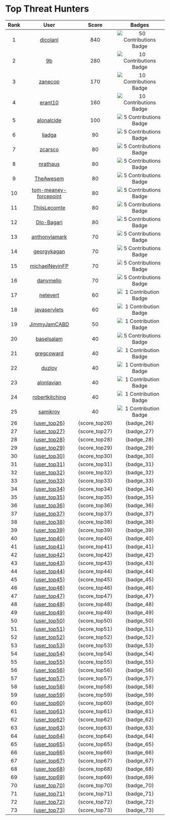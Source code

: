 # Top Threat Hunters 
|Rank|User|Score|Badges|
|:---:|:---:|:---:|:---:|
|1|[dicolanl](https://www.github.com/dicolanl) | 840 | ![50 Contributions Badge](https://sentineltelemetry.blob.core.windows.net/badgeimages/Frame%2027.png)|
|2|[9b](https://www.github.com/9b) | 280 | ![10 Contributions Badge](https://sentineltelemetry.blob.core.windows.net/badgeimages/Frame%2025.png)|
|3|[zanecop](https://www.github.com/zanecop) | 170  | ![10 Contributions Badge](https://sentineltelemetry.blob.core.windows.net/badgeimages/Frame%2025.png)|
|4|[erant10](https://www.github.com/erant10) | 160 | ![10 Contributions Badge](https://sentineltelemetry.blob.core.windows.net/badgeimages/Frame%2025.png)|
|5|[alonalcide](https://www.github.com/alonalcide) | 100 | ![5 Contributions Badge](https://sentineltelemetry.blob.core.windows.net/badgeimages/Frame%2024.png)|
|6|[liadga](https://www.github.com/liadga) | 90 | ![5 Contributions Badge](https://sentineltelemetry.blob.core.windows.net/badgeimages/Frame%2024.png)|
|7|[zcarsco](https://www.github.com/zcarsco) | 80 | ![5 Contributions Badge](https://sentineltelemetry.blob.core.windows.net/badgeimages/Frame%2024.png)|
|8|[nrathaus](https://www.github.com/nrathaus) | 80 | ![5 Contributions Badge](https://sentineltelemetry.blob.core.windows.net/badgeimages/Frame%2024.png)|
|9|[TheAwesem](https://www.github.com/TheAwesem) | 80 | ![5 Contributions Badge](https://sentineltelemetry.blob.core.windows.net/badgeimages/Frame%2024.png)|
|10|[tom-meaney-forcepoint](https://www.github.com/tom-meaney-forcepoint) | 80 | ![5 Contributions Badge](https://sentineltelemetry.blob.core.windows.net/badgeimages/Frame%2024.png)|
|11|[ThijsLecomte](https://www.github.com/ThijsLecomte) | 80 | ![5 Contributions Badge](https://sentineltelemetry.blob.core.windows.net/badgeimages/Frame%2024.png)|
|12|[Dlo-Bagari](https://www.github.com/Dlo-Bagari) | 80 | ![5 Contributions Badge](https://sentineltelemetry.blob.core.windows.net/badgeimages/Frame%2024.png)|
|13|[anthonylamark](https://www.github.com/anthonylamark) | 70 | ![5 Contributions Badge](https://sentineltelemetry.blob.core.windows.net/badgeimages/Frame%2024.png)|
|14|[georgykagan](https://www.github.com/georgykagan) | 70 | ![5 Contributions Badge](https://sentineltelemetry.blob.core.windows.net/badgeimages/Frame%2024.png)|
|15|[michaelNevinFP](https://www.github.com/michaelNevinFP) | 70 | ![5 Contributions Badge](https://sentineltelemetry.blob.core.windows.net/badgeimages/Frame%2024.png)|
|16|[danymello](https://www.github.com/danymello) | 70 | ![5 Contributions Badge](https://sentineltelemetry.blob.core.windows.net/badgeimages/Frame%2024.png)|
|17|[netevert](https://www.github.com/netevert) | 60 | ![1 Contribution Badge](https://sentineltelemetry.blob.core.windows.net/badgeimages/Frame%2023.png)|
|18|[javaservlets](https://www.github.com/javaservlets) | 60 | ![1 Contribution Badge](https://sentineltelemetry.blob.core.windows.net/badgeimages/Frame%2023.png)|
|19|[JimmyJamCABD](https://www.github.com/JimmyJamCABD) | 50 | ![1 Contribution Badge](https://sentineltelemetry.blob.core.windows.net/badgeimages/Frame%2023.png)|
|20|[baselsalam](https://www.github.com/baselsalam) | 40 | ![5 Contributions Badge](https://sentineltelemetry.blob.core.windows.net/badgeimages/Frame%2024.png)|
|21|[gregcoward](https://www.github.com/gregcoward) | 40 | ![1 Contribution Badge](https://sentineltelemetry.blob.core.windows.net/badgeimages/Frame%2023.png)|
|22|[duzlov](https://www.github.com/duzlov) | 40 | ![1 Contribution Badge](https://sentineltelemetry.blob.core.windows.net/badgeimages/Frame%2023.png)|
|23|[alonlavian](https://www.github.com/alonlavian) | 40  | ![1 Contribution Badge](https://sentineltelemetry.blob.core.windows.net/badgeimages/Frame%2023.png)|
|24|[robertkitching](https://www.github.com/robertkitching) | 40 | ![1 Contribution Badge](https://sentineltelemetry.blob.core.windows.net/badgeimages/Frame%2023.png)|
|25|[samikroy](https://www.github.com/samikroy) | 40 | ![1 Contribution Badge](https://sentineltelemetry.blob.core.windows.net/badgeimages/Frame%2023.png)|
|26|[{user_top26}](https://www.github.com/{user_top26}) | {score_top26} | {badge_26}|
|27|[{user_top27}](https://www.github.com/{user_top27}) | {score_top27} | {badge_27}|
|28|[{user_top28}](https://www.github.com/{user_top28}) | {score_top28} | {badge_28}|
|29|[{user_top29}](https://www.github.com/{user_top29}) | {score_top29} | {badge_29}|
|30|[{user_top30}](https://www.github.com/{user_top30}) | {score_top30} | {badge_30}|
|31|[{user_top31}](https://www.github.com/{user_top31}) | {score_top31} | {badge_31}|
|32|[{user_top32}](https://www.github.com/{user_top32}) | {score_top32} | {badge_32}|
|33|[{user_top33}](https://www.github.com/{user_top33}) | {score_top33} | {badge_33}|
|34|[{user_top34}](https://www.github.com/{user_top34}) | {score_top34} | {badge_34}|
|35|[{user_top35}](https://www.github.com/{user_top35}) | {score_top35} | {badge_35}|
|36|[{user_top36}](https://www.github.com/{user_top36}) | {score_top36} | {badge_36}|
|37|[{user_top37}](https://www.github.com/{user_top37}) | {score_top37} | {badge_37}|
|38|[{user_top38}](https://www.github.com/{user_top38}) | {score_top38} | {badge_38}|
|39|[{user_top39}](https://www.github.com/{user_top39}) | {score_top39} | {badge_39}|
|40|[{user_top40}](https://www.github.com/{user_top40}) | {score_top40} | {badge_40}|
|41|[{user_top41}](https://www.github.com/{user_top41}) | {score_top41} | {badge_41}|
|42|[{user_top42}](https://www.github.com/{user_top42}) | {score_top42} | {badge_42}|
|43|[{user_top43}](https://www.github.com/{user_top43}) | {score_top43}  | {badge_43}|
|44|[{user_top44}](https://www.github.com/{user_top44}) | {score_top44} | {badge_44}|
|45|[{user_top45}](https://www.github.com/{user_top45}) | {score_top45} | {badge_45}|
|46|[{user_top46}](https://www.github.com/{user_top46}) | {score_top46} | {badge_46}|
|47|[{user_top47}](https://www.github.com/{user_top47}) | {score_top47} | {badge_47}|
|48|[{user_top48}](https://www.github.com/{user_top48}) | {score_top48} | {badge_48}|
|49|[{user_top49}](https://www.github.com/{user_top49}) | {score_top49} | {badge_49}|
|50|[{user_top50}](https://www.github.com/{user_top50}) | {score_top50} | {badge_50}|
|51|[{user_top51}](https://www.github.com/{user_top51}) | {score_top51} | {badge_51}|
|52|[{user_top52}](https://www.github.com/{user_top52}) | {score_top52} | {badge_52}|
|53|[{user_top53}](https://www.github.com/{user_top53}) | {score_top53} | {badge_53}|
|54|[{user_top54}](https://www.github.com/{user_top54}) | {score_top54} | {badge_54}|
|55|[{user_top55}](https://www.github.com/{user_top55}) | {score_top55} | {badge_55}|
|56|[{user_top56}](https://www.github.com/{user_top56}) | {score_top56} | {badge_56}|
|57|[{user_top57}](https://www.github.com/{user_top57}) | {score_top57} | {badge_57}|
|58|[{user_top58}](https://www.github.com/{user_top58}) | {score_top58} | {badge_58}|
|59|[{user_top59}](https://www.github.com/{user_top59}) | {score_top59} | {badge_59}|
|60|[{user_top60}](https://www.github.com/{user_top60}) | {score_top60} | {badge_60}|
|61|[{user_top61}](https://www.github.com/{user_top61}) | {score_top61} | {badge_61}|
|62|[{user_top62}](https://www.github.com/{user_top62}) | {score_top62} | {badge_62}|
|63|[{user_top63}](https://www.github.com/{user_top63}) | {score_top63}  | {badge_63}|
|64|[{user_top64}](https://www.github.com/{user_top64}) | {score_top64} | {badge_64}|
|65|[{user_top65}](https://www.github.com/{user_top65}) | {score_top65} | {badge_65}|
|66|[{user_top66}](https://www.github.com/{user_top66}) | {score_top66} | {badge_66}|
|67|[{user_top67}](https://www.github.com/{user_top67}) | {score_top67} | {badge_67}|
|68|[{user_top68}](https://www.github.com/{user_top68}) | {score_top68} | {badge_68}|
|69|[{user_top69}](https://www.github.com/{user_top69}) | {score_top69} | {badge_69}|
|70|[{user_top70}](https://www.github.com/{user_top70}) | {score_top70} | {badge_70}|
|71|[{user_top71}](https://www.github.com/{user_top71}) | {score_top71} | {badge_71}|
|72|[{user_top72}](https://www.github.com/{user_top72}) | {score_top72} | {badge_72}|
|73|[{user_top73}](https://www.github.com/{user_top73}) | {score_top73} | {badge_73}|
